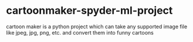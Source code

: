 # cartoonmaker-spyder-ml-project
cartoon maker is a python project which can take any supported image file like jpeg, jpg, png, etc. and convert them into funny cartoons
